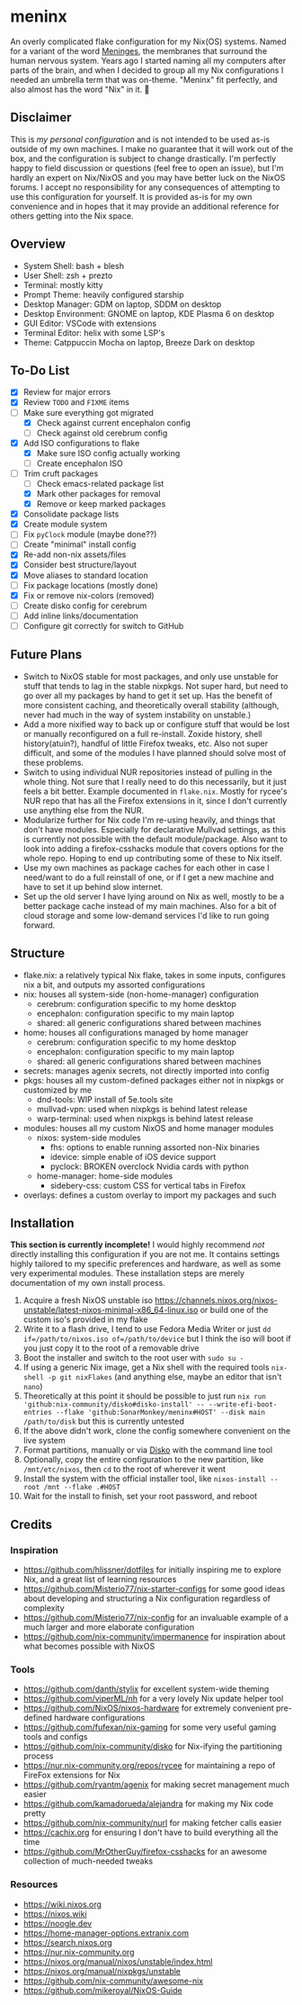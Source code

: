 # meninx

An overly complicated flake configuration for my Nix(OS) systems. Named for a variant of the word [Meninges](https://en.wikipedia.org/wiki/Meninges), the membranes that surround the human nervous system. Years ago I started naming all my computers after parts of the brain, and when I decided to group all my Nix configurations I needed an umbrella term that was on-theme. "Meninx" fit perfectly, and also almost has the word "Nix" in it. :shrug:

## Disclaimer

This is *my personal configuration* and is not intended to be used as-is outside of my own machines. I make no guarantee that it will work out of the box, and the configuration is subject to change drastically. I'm perfectly happy to field discussion or questions (feel free to open an issue), but I'm hardly an expert on Nix/NixOS and you may have better luck on the NixOS forums. I accept no responsibility for any consequences of attempting to use this configuration for yourself. It is provided as-is for my own convenience and in hopes that it may provide an additional reference for others getting into the Nix space.

## Overview

- System Shell: bash + blesh
- User Shell: zsh + prezto
- Terminal: mostly kitty
- Prompt Theme: heavily configured starship
- Desktop Manager: GDM on laptop, SDDM on desktop
- Desktop Environment: GNOME on laptop, KDE Plasma 6 on desktop
- GUI Editor: VSCode with extensions
- Terminal Editor: helix with some LSP's
- Theme: Catppuccin Mocha on laptop, Breeze Dark on desktop

## To-Do List

- [x] Review for major errors
- [x] Review `TODO` and `FIXME` items
- [ ] Make sure everything got migrated
  - [x] Check against current encephalon config
  - [ ] Check against old cerebrum config
- [x] Add ISO configurations to flake
  - [x] Make sure ISO config actually working
  - [ ] Create encephalon ISO
- [ ] Trim cruft packages
  - [ ] Check emacs-related package list
  - [x] Mark other packages for removal
  - [x] Remove or keep marked packages
- [x] Consolidate package lists
- [x] Create module system
- [ ] Fix `pyClock` module (maybe done??)
- [ ] Create "minimal" install config
- [x] Re-add non-nix assets/files
- [x] Consider best structure/layout
- [x] Move aliases to standard location
- [ ] Fix package locations (mostly done)
- [x] Fix or remove nix-colors (removed)
- [ ] Create disko config for cerebrum
- [ ] Add inline links/documentation
- [ ] Configure git correctly for switch to GitHub

## Future Plans

- Switch to NixOS stable for most packages, and only use unstable for stuff that tends to lag in the stable nixpkgs. Not super hard, but need to go over all my packages by hand to get it set up. Has the benefit of more consistent caching, and theoretically overall stability (although, never had much in the way of system instability on unstable.)
- Add a more nixified way to back up or configure stuff that would be lost or manually reconfigured on a full re-install. Zoxide history, shell history(atuin?), handful of little Firefox tweaks, etc. Also not super difficult, and some of the modules I have planned should solve most of these problems.
- Switch to using individual NUR repositories instead of pulling in the whole thing. Not sure that I really need to do this necessarily, but it just feels a bit better. Example documented in `flake.nix`. Mostly for rycee's NUR repo that has all the Firefox extensions in it, since I don't currently use anything else from the NUR.
- Modularize further for Nix code I'm re-using heavily, and things that don't have modules. Especially for declarative Mullvad settings, as this is currently not possible with the default module/package. Also want to look into adding a firefox-csshacks module that covers options for the whole repo. Hoping to end up contributing some of these to Nix itself.
- Use my own machines as package caches for each other in case I need/want to do a full reinstall of one, or if I get a new machine and have to set it up behind slow internet.
- Set up the old server I have lying around on Nix as well, mostly to be a better package cache instead of my main machines. Also for a bit of cloud storage and some low-demand services I'd like to run going forward.

## Structure

- flake.nix: a relatively typical Nix flake, takes in some inputs, configures nix a bit, and outputs my assorted configurations
- nix: houses all system-side (non-home-manager) configuration
  - cerebrum: configuration specific to my home desktop
  - encephalon: configuration specific to my main laptop
  - shared: all generic configurations shared between machines
- home: houses all configurations managed by home manager
  - cerebrum: configuration specific to my home desktop
  - encephalon: configuration specific to my main laptop
  - shared: all generic configurations shared between machines
- secrets: manages agenix secrets, not directly imported into config
- pkgs: houses all my custom-defined packages either not in nixpkgs or customized by me
  - dnd-tools: WIP install of 5e.tools site
  - mullvad-vpn: used when nixpkgs is behind latest release
  - warp-terminal: used when nixpkgs is behind latest release
- modules: houses all my custom NixOS and home manager modules
  - nixos: system-side modules
    - fhs: options to enable running assorted non-Nix binaries
    - idevice: simple enable of iOS device support
    - pyclock: BROKEN overclock Nvidia cards with python
  - home-manager: home-side modules
    - sidebery-css: custom CSS for vertical tabs in Firefox
- overlays: defines a custom overlay to import my packages and such

## Installation

**This section is currently incomplete!** I would highly recommend *not* directly installing this configuration if you are not me. It contains settings highly tailored to my specific preferences and hardware, as well as some very experimental modules. These installation steps are merely documentation of my own install process.

1. Acquire a fresh NixOS unstable iso https://channels.nixos.org/nixos-unstable/latest-nixos-minimal-x86_64-linux.iso or build one of the custom iso's provided in my flake
2. Write it to a flash drive, I tend to use Fedora Media Writer or just `dd if=/path/to/nixos.iso of=/path/to/device` but I think the iso will boot if you just copy it to the root of a removable drive
3. Boot the installer and switch to the root user with `sudo su -`
4. If using a generic Nix image, get a Nix shell with the required tools `nix-shell -p git nixFlakes` (and anything else, maybe an editor that isn't `nano`)
5. Theoretically at this point it should be possible to just run `nix run 'github:nix-community/disko#disko-install' -- --write-efi-boot-entries --flake 'github:SonarMonkey/meninx#HOST' --disk main /path/to/disk` but this is currently untested
6. If the above didn't work, clone the config somewhere convenient on the live system
7. Format partitions, manually or via [Disko](https://github.com/nix-community/disko) with the command line tool
8. Optionally, copy the entire configuration to the new partition, like `/mnt/etc/nixos`, then `cd` to the root of wherever it went
9. Install the system with the official installer tool, like `nixos-install --root /mnt --flake .#HOST`
10. Wait for the install to finish, set your root password, and reboot

## Credits

### Inspiration

- https://github.com/hlissner/dotfiles for initially inspiring me to explore Nix, and a great list of learning resources
- https://github.com/Misterio77/nix-starter-configs for some good ideas about developing and structuring a Nix configuration regardless of complexity
- https://github.com/Misterio77/nix-config for an invaluable example of a much larger and more elaborate configuration
- https://github.com/nix-community/impermanence for inspiration about what becomes possible with NixOS

### Tools

- https://github.com/danth/stylix for excellent system-wide theming
- https://github.com/viperML/nh for a very lovely Nix update helper tool
- https://github.com/NixOS/nixos-hardware for extremely convenient pre-defined hardware configurations
- https://github.com/fufexan/nix-gaming for some very useful gaming tools and configs
- https://github.com/nix-community/disko for Nix-ifying the partitioning process
- https://nur.nix-community.org/repos/rycee for maintaining a repo of FireFox extensions for Nix
- https://github.com/ryantm/agenix for making secret management much easier
- https://github.com/kamadorueda/alejandra for making my Nix code pretty
- https://github.com/nix-community/nurl for making fetcher calls easier
- https://cachix.org for ensuring I don't have to build everything all the time
- https://github.com/MrOtherGuy/firefox-csshacks for an awesome collection of much-needed tweaks

### Resources

- https://wiki.nixos.org
- https://nixos.wiki
- https://noogle.dev
- https://home-manager-options.extranix.com
- https://search.nixos.org
- https://nur.nix-community.org
- https://nixos.org/manual/nixos/unstable/index.html
- https://nixos.org/manual/nixpkgs/unstable
- https://github.com/nix-community/awesome-nix
- https://github.com/mikeroyal/NixOS-Guide
